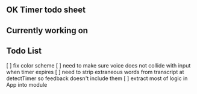 ## OK Timer todo sheet

Currently working on
--------------------



Todo List
---------
[ ] fix color scheme
[ ] need to make sure voice does not collide with input when timer expires
[ ] need to strip extraneous words from transcript at detectTimer so feedback doesn't include them
[ ] extract most of logic in App into module